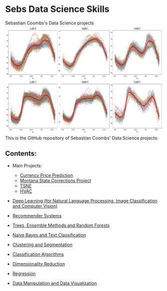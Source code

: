 # Sebs Data Science Skills

 Sebastian Coombs's Data Science projects
<img src="logo.png" height="350" width = "1000">
This is the GitHub repository of Sebastian Coombs' Data Science projects:
## Contents:
- Main Projects:
    - [Currency Price Prediction](https://github.com/sebastiancoombs/Sebs-Data-Science-Skills/blob/main/Main%20Projects/RNN_FX.ipynb)
    - [Montana State Corrections Project](https://github.com/sebastiancoombs/Sebs-Data-Science-Skills/blob/main/Main%20Projects/Corrections%20proj.ipynb)
    - [TSNE](https://github.com/sebastiancoombs/Sebs-Data-Science-Skills/blob/main/Dimensionality%20Reduction/Dimensionality%20Reduction%20-%20t-Stochastic%20Neighbor%20Embedding(try%20with%20smoothed%20data).ipynb)
    - [HVAC](https://github.com/sebastiancoombs/Sebs-Data-Science-Skills/blob/main/Main%20Projects/celltowers%20models.ipynb)

- [Deep Learning (for Natural Language Processing, Image Classification and Computer Vision)](https://github.com/sebastiancoombs/Sebs-Data-Science-Skills/blob/main/Deep%20Learning/README.md)
- [Recommender Systems](https://github.com/sebastiancoombs/Sebs-Data-Science-Skills/tree/main/Recomender%20Systems/README.md)
- [Trees, Ensemble Methods and Random Forests](https://github.com/sebastiancoombs/Sebs-Data-Science-Skills/tree/main/Random%20Forests/README.md)
- [Naive Bayes and Text Classification](https://github.com/sebastiancoombs/Sebs-Data-Science-Skills/tree/main/Text%20Classification/README.md)
- [Clustering and Segmentation](https://github.com/sebastiancoombs/Sebs-Data-Science-Skills/tree/main/Clustering/README.md)
- [Classification Algorithms](https://github.com/sebastiancoombs/Sebs-Data-Science-Skills/tree/main/Classification/README.md)
- [Dimensionality Reduction](https://github.com/sebastiancoombs/Sebs-Data-Science-Skills/tree/main/Dimensionality%20Reduction/README.md)
- [Regression](https://github.com/sebastiancoombs/Sebs-Data-Science-Skills/tree/main/Regression/README.md)
- [Data Manipulation and Data Visualization](https://github.com/sebastiancoombs/Sebs-Data-Science-Skills/tree/main/Simple%20plotting%20and%20Data%20Manipulation/README.md)
